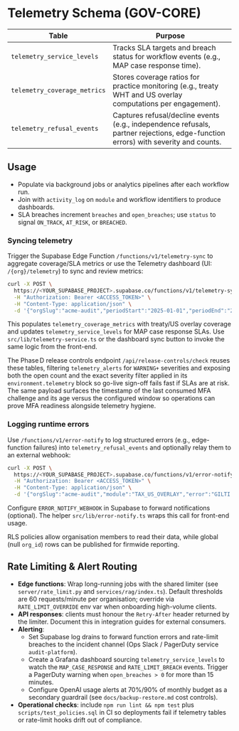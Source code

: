 # Telemetry Schema (GOV-CORE)

| Table | Purpose |
| --- | --- |
| `telemetry_service_levels` | Tracks SLA targets and breach status for workflow events (e.g., MAP case response time). |
| `telemetry_coverage_metrics` | Stores coverage ratios for practice monitoring (e.g., treaty WHT and US overlay computations per engagement). |
| `telemetry_refusal_events` | Captures refusal/decline events (e.g., independence refusals, partner rejections, edge-function errors) with severity and counts. |

## Usage
- Populate via background jobs or analytics pipelines after each workflow run.
- Join with `activity_log` on `module` and workflow identifiers to produce dashboards.
- SLA breaches increment `breaches` and `open_breaches`; use `status` to signal `ON_TRACK`, `AT_RISK`, or `BREACHED`.

### Syncing telemetry

Trigger the Supabase Edge Function `/functions/v1/telemetry-sync` to aggregate coverage/SLA metrics or use the
Telemetry dashboard (UI: `/{org}/telemetry`) to sync and review metrics:

```bash
curl -X POST \
  https://<YOUR_SUPABASE_PROJECT>.supabase.co/functions/v1/telemetry-sync \
  -H "Authorization: Bearer <ACCESS_TOKEN>" \
  -H "Content-Type: application/json" \
  -d '{"orgSlug":"acme-audit","periodStart":"2025-01-01","periodEnd":"2025-01-31"}'
```

This populates `telemetry_coverage_metrics` with treaty/US overlay coverage and updates `telemetry_service_levels` for MAP case response SLAs. Use `src/lib/telemetry-service.ts` or the dashboard sync button to invoke the same logic from the front-end.

The Phase D release controls endpoint `/api/release-controls/check` reuses these
tables, filtering `telemetry_alerts` for `WARNING+` severities and exposing both
the open count and the exact severity filter applied in its
`environment.telemetry` block so go-live sign-off fails fast if SLAs are at
risk. The same payload surfaces the timestamp of the last consumed MFA
challenge and its age versus the configured window so operations can prove MFA
readiness alongside telemetry hygiene.

### Logging runtime errors

Use `/functions/v1/error-notify` to log structured errors (e.g., edge-function failures) into `telemetry_refusal_events` and optionally relay them to an external webhook:

```bash
curl -X POST \
  https://<YOUR_SUPABASE_PROJECT>.supabase.co/functions/v1/error-notify \
  -H "Authorization: Bearer <ACCESS_TOKEN>" \
  -H "Content-Type: application/json" \
  -d '{"orgSlug":"acme-audit","module":"TAX_US_OVERLAY","error":"GILTI computation failed","context":{"traceId":"123"}}'
```

Configure `ERROR_NOTIFY_WEBHOOK` in Supabase to forward notifications (optional). The helper `src/lib/error-notify.ts` wraps this call for front-end usage.

RLS policies allow organisation members to read their data, while global (null `org_id`) rows can be published for firmwide reporting.

## Rate Limiting & Alert Routing

- **Edge functions**: Wrap long-running jobs with the shared limiter (see
  `server/rate_limit.py` and `services/rag/index.ts`). Default thresholds are 60
  requests/minute per organisation; override via `RATE_LIMIT_OVERRIDE` env var
  when onboarding high-volume clients.
- **API responses**: clients must honour the `Retry-After` header returned by the
  limiter. Document this in integration guides for external consumers.
- **Alerting**:
  - Set Supabase log drains to forward function errors and rate-limit breaches to
    the incident channel (Ops Slack / PagerDuty service `audit-platform`).
  - Create a Grafana dashboard sourcing `telemetry_service_levels` to watch the
    `MAP_CASE_RESPONSE` and `RATE_LIMIT_BREACH` events. Trigger a PagerDuty
    warning when `open_breaches > 0` for more than 15 minutes.
  - Configure OpenAI usage alerts at 70%/90% of monthly budget as a secondary
    guardrail (see `docs/backup-restore.md` cost controls).
- **Operational checks**: include `npm run lint && npm test` plus
  `scripts/test_policies.sql` in CI so deployments fail if telemetry tables or
  rate-limit hooks drift out of compliance.
